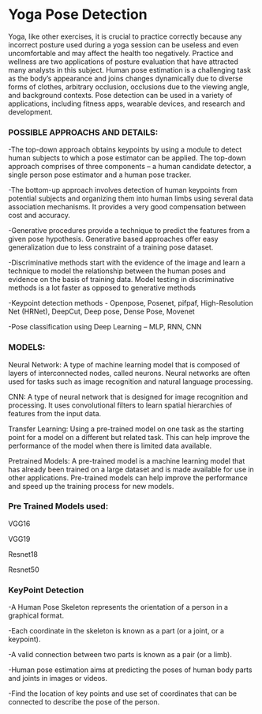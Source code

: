 # Yoga Pose Detection

Yoga, like other exercises, it is crucial to practice correctly because any incorrect posture used during a yoga session can be useless and even uncomfortable and may affect the health too negatively.
Practice and wellness are two applications of posture evaluation that have attracted many analysts in this subject.
Human pose estimation is a challenging task as the body’s appearance and joins changes dynamically due to diverse forms of clothes, arbitrary occlusion, occlusions due to the viewing angle, and background contexts.
Pose detection can be used in a variety of applications, including fitness apps, wearable devices, and research and development.

### POSSIBLE APPROACHS AND DETAILS:

-The top-down approach obtains keypoints by using a module to detect human subjects to which a pose estimator can be applied. The top-down approach comprises of three components – a human candidate detector, a single person pose estimator and a human pose tracker. 

-The bottom-up approach involves detection of human keypoints from potential subjects and organizing them into human limbs using several data association mechanisms. It provides a very good compensation between cost and accuracy. 

-Generative procedures provide a technique to predict the features from a given pose hypothesis. Generative based approaches offer easy generalization due to less constraint of a training pose dataset.

-Discriminative methods start with the evidence of the image and learn a technique to model the relationship between the human poses and evidence on the basis of training data. Model testing in discriminative methods is a lot faster as opposed to generative methods

-Keypoint detection methods - Openpose, Posenet, pifpaf, High-Resolution Net (HRNet), DeepCut, Deep pose, Dense Pose, Movenet

-Pose classification using Deep Learning – MLP, RNN, CNN

### MODELS:

Neural Network: A type of machine learning model that is composed of layers of interconnected nodes, called neurons. Neural networks are often used for tasks such as image recognition and natural language processing.

CNN: A type of neural network that is designed for image recognition and processing. It uses convolutional filters to learn spatial hierarchies of features from the input data.

Transfer Learning: Using a pre-trained model on one task as the starting point for a model on a different but related task. This can help improve the performance of the model when there is limited data available.

Pretrained Models: A pre-trained model is a machine learning model that has already been trained on a large dataset and is made available for use in other applications. Pre-trained models can help improve the performance and speed up the training process for new models.

### Pre Trained Models used:

VGG16

VGG19

Resnet18

Resnet50


### KeyPoint Detection
-A Human Pose Skeleton represents the orientation of a person in a graphical format.

-Each coordinate in the skeleton is known as a part (or a joint, or a keypoint).

-A valid connection between two parts is known as a pair (or a limb).

-Human pose estimation aims at predicting the poses of human body parts and joints in images or videos.

-Find the location of key points and use set of coordinates that can be connected to describe the pose of the person.

